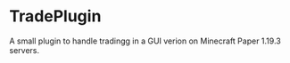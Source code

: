 # TradePlugin

A small plugin to handle tradingg in a GUI verion on Minecraft Paper 1.19.3 servers. 
